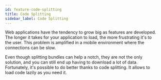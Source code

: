 ```yaml
---
id: feature-code-splitting
title: Code Splitting
sidebar_label: Code Splitting
---
```


Web applications have the tendency to grow big as features are developed. 
The longer it takes for your application to load, the more frustrating it's to the user. 
This problem is amplified in a mobile environment where the connections can be slow.

Even though splitting bundles can help a notch, they are not the only solution, 
and you can still end up having to download a lot of data. Fortunately, 
it's possible to do better thanks to code splitting. It allows to load code lazily as you need it.


<div class="custom-slant"></div>  
